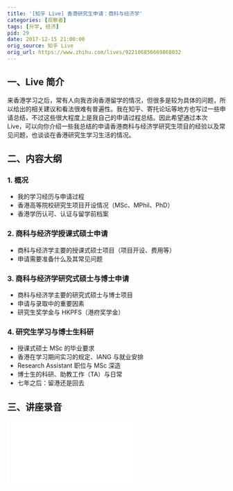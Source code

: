 ```yaml
---
title: '[知乎 Live] 香港研究生申请：商科与经济学'
categories: [观察者]
tags: [升学, 经济]
pid: 29
date: 2017-12-15 21:00:00
orig_source: 知乎 Live
orig_url: https://www.zhihu.com/lives/922106856669868032
---
```


## 一、Live 简介

来香港学习之后，常有人向我咨询香港留学的情况，但很多是较为具体的问题，所以给出的相关建议和看法很难有普遍性。我在知乎、寄托论坛等地方也写过一些申请总结，不过这些很大程度上是我自己的申请过程总结。因此希望通过本次 Live，可以向你介绍一些我总结的申请香港商科与经济学研究生项目的经验以及常见问题，也谈谈在香港研究生学习生活的情况。
<!--more-->

## 二、内容大纲

### 1. 概况

  - 我的学习经历与申请过程
  - 香港高等院校研究生项目开设情况（MSc、MPhil、PhD）
  - 香港学历认可、认证与留学前档案

### 2. 商科与经济学授课式硕士申请

  - 商科与经济学主要的授课式硕士项目（项目开设、费用等）
  - 申请需要准备什么及其常见问题

### 3. 商科与经济学研究式硕士与博士申请

  - 商科与经济学主要的研究式硕士与博士项目
  - 申请与录取中的重要因素
  - 研究生奖学金与 HKPFS（港府奖学金）

### 4. 研究生学习与博士生科研

  - 授课式硕士 MSc 的毕业要求
  - 香港在学习期间实习的规定、IANG 与就业安排
  - Research Assistant 职位与 MSc 深造
  - 博士生的科研、助教工作（TA）与日常
  - 七年之后：留港还是回去

## 三、讲座录音

<iframe src="//player.bilibili.com/player.html?aid=803251607&bvid=BV1Cy4y1g78Q&cid=345033679&page=1" scrolling="no" border="0" frameborder="no" framespacing="0" allowfullscreen="true"> </iframe>
